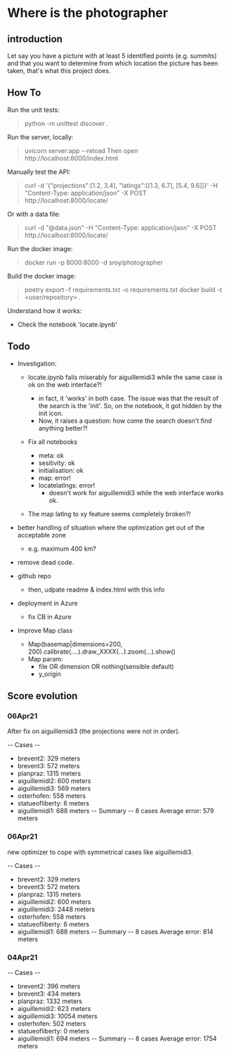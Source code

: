 # Where is the photographer


## introduction

Let say you have a picture with at least 5 identified points (e.g. summits) and that you want to determine from which location the picture has been taken, that's what this project does.


## How To

Run the unit tests:
  > python -m unittest discover .

Run the server, locally:
  > uvicorn server:app --reload
  Then open http://localhost:8000/index.html

Manually test the API:
  > curl -d '{"projections":[1.2, 3.4], "latlngs":[[1.3, 6.7], [5.4, 9.6]]}' -H "Content-Type: application/json" -X POST http://localhost:8000/locate/

Or with a data file:
  > curl -d "@data.json" -H "Content-Type: application/json" -X POST http://localhost:8000/locate/

Run the docker image:
  > docker run -p 8000:8000 -d sroy/photographer

Build the docker image:
  > poetry export -f requirements.txt -o requirements.txt
  > docker build -t <user/repository> .

Understand how it works:
 - Check the notebook 'locate.ipynb'


## Todo

  - Investigation:

    - locate.ipynb fails miserably for aiguillemidi3 while the same case is ok on the web interface?!
      - in fact, it 'works' in both case. The issue was that the result of the search is the 'init'. So, on the notebook, it got hidden by the init icon.
      - Now, it raises a question: how come the search doesn't find anything better?!

    - Fix all notebooks
      - meta:             ok
      - sesitivity:       ok
      - initialisation:   ok
      - map:              error!
      - locatelatlngs:    error!
        - doesn't work for aiguillemidi3 while the web interface works ok.

    - The map latlng to xy feature seems completely broken?!
 
 - better handling of situation where the optimization get out of the acceptable zone
    - e.g. maximum 400 km?

 - remove dead code.

 - github repo
    - then, udpate readme & index.html with this info

 - deployment in Azure
    - fix CB in Azure

 - Improve Map class
    - Map(basemap|dimensions=200, 200).calibrate(....).draw_XXXX(...).zoom(...).show()
    - Map param:
        - file OR dimension OR nothing(sensible default)
        - y_origin


## Score evolution

### 06Apr21

After fix on aiguillemidi3 (the projections were not in order).

-- Cases --
 -  brevent2: 329 meters
 -  brevent3: 572 meters
 -  planpraz: 1315 meters
 -  aiguillemidi2: 600 meters
 -  aiguillemidi3: 569 meters
 -  osterhofen: 558 meters
 -  statueofliberty: 6 meters
 -  aiguillemidi1: 688 meters
-- Summary --
8 cases
Average error: 579 meters

### 06Apr21

new optimizer to cope with symmetrical cases like aiguillemidi3.

-- Cases --
 -  brevent2: 329 meters
 -  brevent3: 572 meters
 -  planpraz: 1315 meters
 -  aiguillemidi2: 600 meters
 -  aiguillemidi3: 2448 meters
 -  osterhofen: 558 meters
 -  statueofliberty: 6 meters
 -  aiguillemidi1: 688 meters
-- Summary --
8 cases
Average error: 814 meters

### 04Apr21

-- Cases --
-  brevent2: 396 meters
-  brevent3: 434 meters
-  planpraz: 1332 meters
-  aiguillemidi2: 623 meters
-  aiguillemidi3: 10054 meters
-  osterhofen: 502 meters
-  statueofliberty: 0 meters
-  aiguillemidi1: 694 meters
-- Summary --
8 cases
Average error: 1754 meters